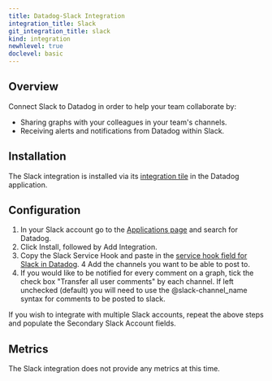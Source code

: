 ```yaml
---
title: Datadog-Slack Integration
integration_title: Slack
git_integration_title: slack
kind: integration
newhlevel: true
doclevel: basic
---
```


## Overview

Connect Slack to Datadog in order to help your team collaborate by:

* Sharing graphs with your colleagues in your team's channels.
* Receiving alerts and notifications from Datadog within Slack.


## Installation

The Slack integration is installed via its [integration tile](https://app.datadoghq.com/account/settings#integrations/slack) in the Datadog application.

## Configuration
1. In your Slack account go to the [Applications page](https://slack.com/apps) and search for Datadog.
2. Click Install, followed by Add Integration.
3. Copy the Slack Service Hook and paste in the [service hook field for Slack in Datadog](https://app.datadoghq.com/account/settings#integrations/slack).
4  Add the channels you want to be able to post to.
5. If you would like to be notified for every comment on a graph, tick the check box "Transfer all user comments" by each channel. If left unchecked (default) you will need to use the @slack-channel_name syntax for comments to be posted to slack.

If you wish to integrate with multiple Slack accounts, repeat the above steps and populate the Secondary Slack Account fields.

## Metrics

The Slack integration does not provide any metrics at this time.
